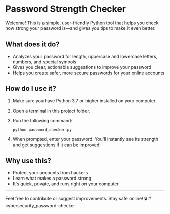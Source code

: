 # Password Strength Checker

Welcome! This is a simple, user-friendly Python tool that helps you check how strong your password is—and gives you tips to make it even better.

## What does it do?
- Analyzes your password for length, uppercase and lowercase letters, numbers, and special symbols
- Gives you clear, actionable suggestions to improve your password
- Helps you create safer, more secure passwords for your online accounts

## How do I use it?
1. Make sure you have Python 3.7 or higher installed on your computer.
2. Open a terminal in this project folder.
3. Run the following command:

    ```sh
    python password_checker.py
    ```

4. When prompted, enter your password. You'll instantly see its strength and get suggestions if it can be improved!

## Why use this?
- Protect your accounts from hackers
- Learn what makes a password strong
- It's quick, private, and runs right on your computer

---

Feel free to contribute or suggest improvements. Stay safe online! 🔒
#   c y b e r s e c u r i t y _ p a s s w o r d - c h e c k e r  
 
